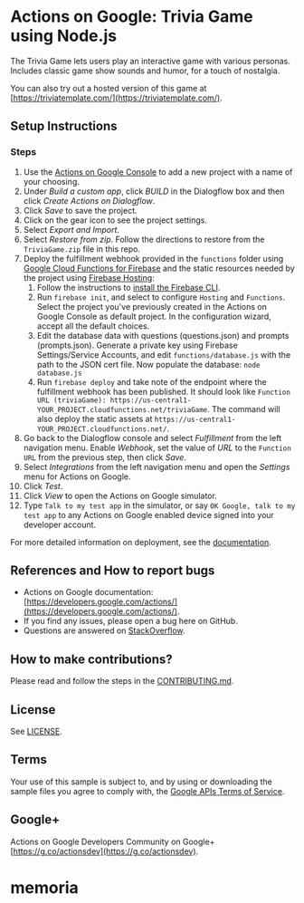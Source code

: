# Actions on Google: Trivia Game using Node.js

The Trivia Game lets users play an interactive game with various personas. Includes classic game show sounds and humor, for a touch of nostalgia.

You can also try out a hosted version of this game at [https://triviatemplate.com/](https://triviatemplate.com/).

## Setup Instructions

### Steps
1. Use the [Actions on Google Console](https://console.actions.google.com) to add a new project with a name of your choosing.
1. Under *Build a custom app*, click *BUILD* in the Dialogflow box and then click *Create Actions on Dialogflow*.
1. Click *Save* to save the project.
1. Click on the gear icon to see the project settings.
1. Select *Export and Import*.
1. Select *Restore from zip*. Follow the directions to restore from the `TriviaGame.zip` file in this repo.
1. Deploy the fulfillment webhook provided in the `functions` folder using [Google Cloud Functions for Firebase](https://firebase.google.com/docs/functions/) and the static resources needed by the project using [Firebase Hosting](https://firebase.google.com/docs/hosting/):
    1. Follow the instructions to [install the Firebase CLI](https://firebase.google.com/docs/hosting/quickstart#install-the-firebase-cli).
    1. Run `firebase init`, and select to configure `Hosting` and `Functions`. Select the project you've previously created in the Actions on Google Console as default project. In the configuration wizard, accept all the default choices.
    1. Edit the database data with questions (questions.json) and prompts (prompts.json). Generate a private key using Firebase Settings/Service Accounts, and edit `functions/database.js` with the path to the JSON cert file. Now populate the database: `node database.js`
    1. Run `firebase deploy` and take note of the endpoint where the fulfillment webhook has been published. It should look like `Function URL (triviaGame): https://us-central1-YOUR_PROJECT.cloudfunctions.net/triviaGame`. The command will also deploy the static assets at `https://us-central1-YOUR_PROJECT.cloudfunctions.net/`.
1. Go back to the Dialogflow console and select *Fulfillment* from the left navigation menu. Enable *Webhook*, set the value of *URL* to the `Function URL` from the previous step, then click *Save*.
1. Select *Integrations* from the left navigation menu and open the *Settings* menu for Actions on Google.
1. Click *Test*.
1. Click *View* to open the Actions on Google simulator.
1. Type `Talk to my test app` in the simulator, or say `OK Google, talk to my test app` to any Actions on Google enabled device signed into your developer account.

For more detailed information on deployment, see the [documentation](https://developers.google.com/actions/dialogflow/deploy-fulfillment).

## References and How to report bugs
* Actions on Google documentation: [https://developers.google.com/actions/](https://developers.google.com/actions/).
* If you find any issues, please open a bug here on GitHub.
* Questions are answered on [StackOverflow](https://stackoverflow.com/questions/tagged/actions-on-google).

## How to make contributions?
Please read and follow the steps in the [CONTRIBUTING.md](CONTRIBUTING.md).

## License
See [LICENSE](LICENSE).

## Terms
Your use of this sample is subject to, and by using or downloading the sample files you agree to comply with, the [Google APIs Terms of Service](https://developers.google.com/terms/).

## Google+
Actions on Google Developers Community on Google+ [https://g.co/actionsdev](https://g.co/actionsdev).
# memoria

